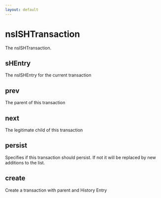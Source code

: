 ```yaml
---
layout: default
---
```


# nsISHTransaction #

The nsISHTransaction.


## sHEntry ##

The nsISHEntry for the current transaction


## prev ##

The parent of this transaction


## next ##

The legitimate child of this transaction 


## persist ##

Specifies if this transaction should persist.  If not it will be replaced
by new additions to the list.


## create ##

Create a transaction with parent and History Entry 

